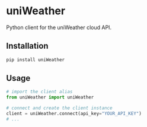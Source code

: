 # uniWeather

Python client for the uniWeather cloud API.

## Installation

```bash
pip install uniWeather
```

## Usage

```python
# import the client alias
from uniWeather import uniWeather

# connect and create the client instance
client = uniWeather.connect(api_key="YOUR_API_KEY")
# ...
``` 